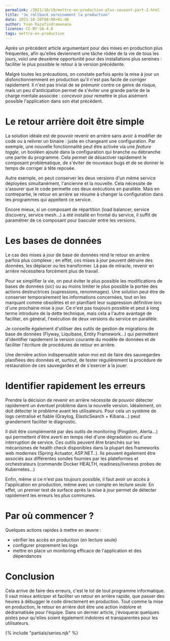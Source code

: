 ```yaml
---
permalink: /2021/10/19/mettre-en-production-plus-souvent-part-2.html
title: "Je rollback sereinement la production"
date: 2021-10-20T00:00+01:00
author: Yvan Razafindramanana
license: CC-BY-SA-4.0
tags: mettre-en-production
---
```


 Après un précédent article argumentant pour des mises en production plus fréquentes, afin qu'elles deviennent une tâche rôdée de la vie de tous les jours, voici une deuxième opportunité pour des installations plus sereines&nbsp;: faciliter le plus possible le retour à la version précédente.

<!--more-->

Malgré toutes les précautions, on constate parfois après la mise à jour un disfonctionnemment en production qu'il n'est pas facile de corriger rapidement. Il n'est pas trivial de se prémunir contre ce genre de risque, mais un peu d'anticipation permet de s'éviter une grande partie de la charge mentale associée&nbsp;: concevoir pour remettre le plus aisément possible l'application dans son état précédent.

# Le retour arrière doit être simple

La solution idéale est de pouvoir revenir en arrière sans avoir à modifier de code ou à relivrer un binaire&nbsp;: juste en changeant une configuration. Par exemple, une nouvelle fonctionnalité peut être activée via une _feature toggle_, un booléen ajouté dans la configuration qui branche ou débranche une partie du programme. Cela permet de désactiver rapidement le composant problématique, de s'éviter de nouveaux bugs et de se donner le temps de corriger à tête reposée.

Autre exemple, on peut conserver les deux versions d'un même service déployées simultanément, l'ancienne et la nouvelle. Cela nécessite de s'assurer que le code permette ces deux exécutions en parallèle. Mais en contrepartie, le retour en arrière se résume à changer la configuration dans les programmes qui appellent ce service.

Encore mieux, si un composant de répartition (load balancer, service discovery, service mesh...) a été installé en frontal du service, il suffit de paramétrer de ce composant pour basculer entre les versions.

# Les bases de données

Le cas des mises à jour de base de données rend le retour en arrière parfois plus complexe&nbsp;; en effet, ces mises à jour peuvent détruire des données, les déplacer ou les transformer. Là pas de miracle, revenir en arrière nécessitera forcément plus de travail.

Pour se simplifier la vie, on peut éviter le plus possible les modifications de bases de données (_sic_) ou au moins limiter le plus possible la portée des actions destructrices (supressions, renommages). Une solution peut être de conserver temporairement les informations concernées, tout en les marquant comme obsolètes et en planifiant leur suppression définitive lors d'une prochaine mise à jour. Ce n'est pas toujours possible et peut à long terme introduire de la dette technique, mais cela a l'autre avantage de faciliter, en général, l'exécution de deux versions du service en parallèle.

Je conseille également d'utiliser des outils de gestion de migrations de base de données (Flyway, Liquibase, Entity Framework...) qui permettent d'identifier rapidement la version courante du modèle de données et de faciliter l'écriture de procédures de retour en arrière.

Une dernière action indispensable selon moi est de faire des sauvegardes planifiées des données et, surtout, de tester régulièrement la procédure de restauration de ces sauvegardes et de s'exercer à la jouer.

# Identifier rapidement les erreurs

Prendre la décision de revenir en arrière nécessite de pouvoir détecter rapidement un éventuel problème dans la nouvelle version. Idéalement, on doit détecter le problème avant les utilisateurs. Pour cela un système de logs centralisé et fiable (Graylog, ElasticSearch + Kibana...) peut grandement faciliter le diagnostic.

Il doit être complémenté par des outils de monitoring (Pingdom, Alerta...) qui permettent d'être averti en temps réel d'une dégradation ou d'une interruption de service. Ces outils peuvent être branchés sur les mécanismes de health check disponibles dans la plupart des frameworks web modernes (Spring Actuator, ASP.NET..). Ils peuvent également être associés aux différentes sondes fournies par les plateformes et orchestrateurs (commande Docker HEALTH, readiness/liveness probes de Kubernetes...)

Enfin, même si ce n'est pas toujours possible, il faut avoir un accès à l'application en production, même avec un compte en lecture seule. En effet, un premier test de surface après la mise à jour permet de détecter rapidement les erreurs les plus communes.

# Par où commencer ?

Quelques actions rapides à mettre en &oelig;uvre&nbsp;:
- vérifier les accès en production (en lecture seule)
- configurer proprement les logs
- mettre en place un monitoring efficace de l'application et des dépendances

# Conclusion

Cela arrive de faire des erreurs, c'est le lot de tout programme informatique. Il vaut mieux anticiper et faciliter un retour en arrière rapide, que passer des heures à débugger le code directement en production. Tout comme la mise en production, le retour en arrière doit être une action indolore et dédramatisée pour l'équipe. Dans un dernier article, j'évoquerai quelques pistes pour qu'elles soient également indolores et transparentes pour les utilisateurs.

{% include "partials/series.njk" %}
